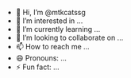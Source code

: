 - 👋 Hi, I’m @mtkcatssg
- 👀 I’m interested in ...
- 🌱 I’m currently learning ...
- 💞️ I’m looking to collaborate on ...
- 📫 How to reach me ...
- 😄 Pronouns: ...
- ⚡ Fun fact: ...

<!---
mtkcatssg/mtkcatssg is a ✨ special ✨ repository because its `README.md` (this file) appears on your GitHub profile.
You can click the Preview link to take a look at your changes.
--->
